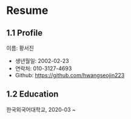 # Resume

## 1.1 Profile

이름: 황서진

- 생년월일: 2002-02-23
- 연락처: 010-3127-4693
- Github: https://github.com/hwangseojin223

## 1.2 Education

한국외국어대학교, 2020-03 ~
